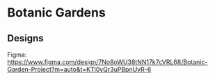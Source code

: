 # Botanic Gardens

## Designs 
Figma: https://www.figma.com/design/7No8oWU38tNN17k7cVRL68/Botanic-Garden-Project?m=auto&t=KTl0yQr3uPBpnUvR-6
